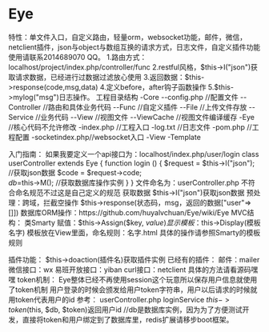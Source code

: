 # Eye
特性：单文件入口，自定义路由，轻量orm，websocket功能，邮件，微信，netclient插件，json与object与数组互换的请求方式，日志文件，自定义插件功能
使用请联系2014689070 QQ。
1.路由方式：localhost/project/index.php/controller/func
2.restful风格，$this->I("json")获取请求数据，已经进行过数据过滤放心使用
3.返回数据：$this->response(code,msg,data)
4.定义before，after钩子函数操作
5.$this->mylog("msg")日志操作。
工程目录结构
-Core
--config.php    //配置文件
--Controller    //路由和具体业务代码
--Func          //自定义插件
--File          //上传文件存放
--Service       //业务代码
--View          //视图文件
--ViewCache     //视图文件编译缓存
-Eye            //核心代码不允许修改
-index.php      //工程入口
-log.txt        //日志文件
-pom.php        //工程配置
-socketindex.php//websocket入口
-View
-Template

入门指南：
如果我要定义一个api接口为：localhost/index.php/user/login
class userController extends Eye {
		function login () { 
			$request = $this->I("json");    //获取json数据
			$code = $request->code;   
			$db=$this->M(); //获取数据库操作实例
		}
}
文件命名为：userController.php 不符合命名规范不过这是自己定义的规范
获取数据 $this->I("json")获取json数据 预处理：跨域，拦截空操作
$this->response(状态码，msg，返回的数据["user"=>[]])
数据库ORM操作：https://github.com/huyalvchuan/Eye/wiki/Eye
MVC结构：
类Smarty
赋值：$this->Assign($key, $value)
显示模板：$this->Display(模板名字) 模板放在View里面，命名规则：名字.html   具体的操作请参照Smarty的模板规则

插件功能：
$this->doaction(插件名)获取插件实例
已经有的插件：
邮件：mailer
微信接口：wx
易班开放接口：yiban
curl接口：netclient
具体的方法请看源码嘿嘿
token机制：
Eye整体已经不再使用session这个玩意所以保存用户信息就使用了token机制
用户登录的时候会颁发给用户token字符串，用户以后请求的时候就用token代表用户的id
参考：
userController.php loginService
$this->token($this, $db, $token)返回用户id //db是数据库实例，因为为了方便测试开发，直接将token和用户绑定到了数据库里，redis扩展请移步boot框架。

